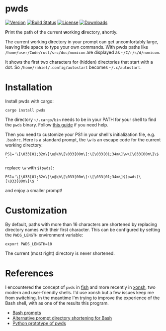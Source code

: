 # pwds

[![Version](https://img.shields.io/crates/v/pwds.svg)](https://crates.io/crates/pwds)
[![Build Status](https://travis-ci.org/rahiel/pwds.svg?branch=master)](https://travis-ci.org/rahiel/pwds)
[![License](https://img.shields.io/crates/l/pwds.svg)](https://github.com/rahiel/pwds/blob/master/LICENSE.txt)
[![Downloads](https://img.shields.io/crates/d/pwds.svg)](https://crates.io/crates/pwds)

**P**rint the path of the current **w**orking **d**irectory, **s**hortly.

The current working directory in your prompt can get uncomfortably large,
leaving little space to type your own commands. With pwds paths like
`/home/user/Code/rust/src/doc/nomicon` are displayed as `~/C/r/s/d/nomicon`.

It shows the first two characters for (hidden) directories that start with a
dot. So `/home/rahiel/.config/autostart` becomes `~/.c/autostart`.

# Installation

Install pwds with cargo:
``` shell
cargo install pwds
```
The directory `~/.cargo/bin` needs to be in your PATH for your shell to find the
`pwds` binary. Follow [this guide][path] if you need help.

Then you need to customize your PS1 in your shell's initialization file, e.g.
`.bashrc`. Here is a standard prompt, the `\w` is an escape code for the current
working directory:
``` shell
PS1='\[\033[01;32m\]\u@\h\[\033[00m\]:\[\033[01;34m\]\w\[\033[00m\]\$ '
```
replace `\w` with `$(pwds)`:
``` shell
PS1='\[\033[01;32m\]\u@\h\[\033[00m\]:\[\033[01;34m\]$(pwds)\[\033[00m\]\$ '
```
and enjoy a smaller prompt!

[path]: https://www.rahielkasim.com/installing-programs-from-non-system-package-managers-without-sudo/

# Customization

By default, paths with more than 16 characters are shortened by replacing
directory names with their first character. This can be configured by setting
the `PWDS_LENGTH` environment variable:
``` shell
export PWDS_LENGTH=10
```
The current (most right) directory is never shortened.

# References

I encountered the concept of `pwds` in [fish][] and more recently in [xonsh][],
two modern and user-friendly shells. I'd use xonsh but a few issues keep me from
switching. In the meantime I'm trying to improve the experience of the Bash
shell, with as one of the results this program.

* [Bash prompts](https://sanctum.geek.nz/arabesque/bash-prompts/)
* [Alternative prompt directory shortening for Bash](https://sanctum.geek.nz/arabesque/prompt-directory-shortening/)
* [Python prototype of pwds][pwds.py]

[fish]: https://fishshell.com
[pwds.py]: https://gist.github.com/rahiel/cdfda857534bc9dd4456e404a996e38f
[xonsh]: http://xon.sh
